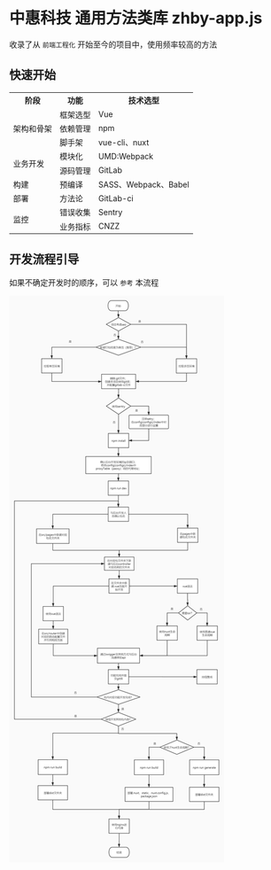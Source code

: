 # 中惠科技 通用方法类库 zhby-app.js

收录了从 `前端工程化` 开始至今的项目中，使用频率较高的方法

## 快速开始

<table>
	<tr>
	    <th>阶段</th>
	    <th>功能</th>
	    <th>技术选型</th>  
	</tr>
	<tr>
	    <td rowspan="3">架构和骨架</td>
	    <td>框架选型</td>
	    <td>Vue</td>
	</tr>
	<tr>
	    <td>依赖管理</td>
	    <td>npm</td>
	</tr>
    <tr>
	    <td>脚手架</td>
	    <td>vue-cli、nuxt</td>
	</tr>
    <tr>
	    <td rowspan="2">业务开发</td>
	    <td>模块化</td>
	    <td>UMD:Webpack</td>
	</tr>
	<tr>
	    <td>源码管理</td>
	    <td>GitLab</td>
	</tr>
    <tr>
	    <td>构建</td>
	    <td>预编译</td>
	    <td>SASS、Webpack、Babel</td>  
	</tr>
    <tr>
	    <td>部署</td>
	    <td>方法论</td>
	    <td>GitLab-ci</td>  
	</tr>
    <tr>
	    <td rowspan="2">监控</td>
	    <td>错误收集</td>
	    <td>Sentry</td>
	</tr>
	<tr>
	    <td>业务指标</td>
	    <td>CNZZ</td>
	</tr>
</table>

## 开发流程引导

如果不确定开发时的顺序，可以 `参考` 本流程

![前端工程化开发流程引导](_media/fee-dev-flow.jpg)
